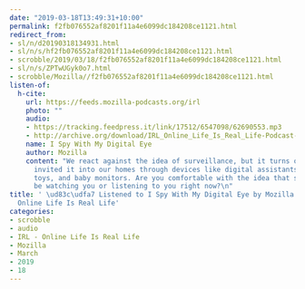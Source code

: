 ```yaml
---
date: "2019-03-18T13:49:31+10:00"
permalink: f2fb076552af8201f11a4e6099dc184208ce1121.html
redirect_from:
- sl/n/d20190318134931.html
- sl/n/s/hf2fb076552af8201f11a4e6099dc184208ce1121.html
- scrobble/2019/03/18/f2fb076552af8201f11a4e6099dc184208ce1121.html
- sl/n/s/ZPTwUGyk0o7.html
- scrobble/Mozilla//f2fb076552af8201f11a4e6099dc184208ce1121.html
listen-of:
  h-cite:
    url: https://feeds.mozilla-podcasts.org/irl
    photo: ""
    audio:
    - https://tracking.feedpress.it/link/17512/6547098/62690553.mp3
    - http://archive.org/download/IRL_Online_Life_Is_Real_Life-Podcast-by-Mozilla/62690553.mp3
    name: I Spy With My Digital Eye
    author: Mozilla
    content: "We react against the idea of surveillance, but it turns out that we\u2019ve
      invited it into our homes through devices like digital assistants, connected
      toys, and baby monitors. Are you comfortable with the idea that someone might
      be watching you or listening to you right now?\n"
title: ' \ud83c\udfa7 Listened to I Spy With My Digital Eye by Mozilla From IRL -
  Online Life Is Real Life'
categories:
- scrobble
- audio
- IRL - Online Life Is Real Life
- Mozilla
- March
- 2019
- 18
---
```

